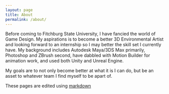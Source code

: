 ```yaml
---
layout: page
title: About
permalink: /about/
---
```


 Before coming to Fitchburg State University, I have fancied the world
of Game Design.  My aspirations is to become a better 3D Environmental Artist and looking forward to an internship so I may better the skill set I currently have.  My background includes Autodesk Maya/3DS Max primarily, Photoshop and ZBrush second, have dabbled with Motion Builder for animation work, and used both Unity and Unreal Engine.

   My goals are to not only become better at what it is I can do, but be
an asset to whatever team I find myself to be apart of.

These pages are edited using [markdown](https://daringfireball.net/projects/markdown/syntax)
